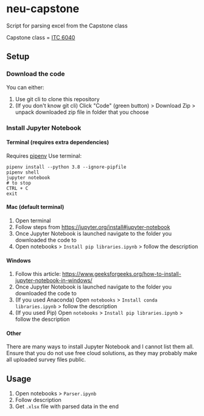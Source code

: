 # neu-capstone
Script for parsing excel from the Capstone class

Capstone class = [ITC 6040](https://catalog.northeastern.edu/graduate/professional-studies/masters-degree-programs/informatics-mps/#programsrequirementtext) 

## Setup
### Download the code
You can either:
1. Use git cli to clone this repository
2. (If you don't know git cli) Click "Code" (green button) > Download Zip > unpack downloaded zip file in folder that you choose

### Install Jupyter Notebook
#### Terminal (requires extra dependencies)
Requires [pipenv](https://pipenv.pypa.io/en/latest/)
Use terminal:
```shell
pipenv install --python 3.8 --ignore-pipfile
pipenv shell
jupyter notebook
# to stop
CTRL + C
exit
```

#### Mac (default terminal)
1. Open terminal
2. Follow steps from https://jupyter.org/install#jupyter-notebook
3. Once Jupyter Notebook is launched navigate to the folder you downloaded the code to
4. Open notebooks > `Install pip libraries.ipynb` > follow the description

#### Windows
1. Follow this article: https://www.geeksforgeeks.org/how-to-install-jupyter-notebook-in-windows/
2. Once Jupyter Notebook is launched navigate to the folder you downloaded the code to
3. (If you used Anaconda) Open `notebooks` > `Install conda libraries.ipynb` > follow the description
4. (If you used Pip) Open `notebooks` > `Install pip libraries.ipynb` > follow the description

#### Other
There are many ways to install Jupyter Notebook and I cannot list them all.
Ensure that you do not use free cloud solutions, as they may probably 
make all uploaded survey files public.

## Usage
1. Open notebooks > `Parser.ipynb`
2. Follow description
3. Get `.xlsx` file with parsed data in the end
